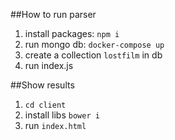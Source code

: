 ##How to run parser

1. install packages: `npm i`
1. run mongo db: `docker-compose up`
1. create a collection `lostfilm` in db
1. run index.js

##Show results

1. `cd client`
1. install libs `bower i`
1. run `index.html`